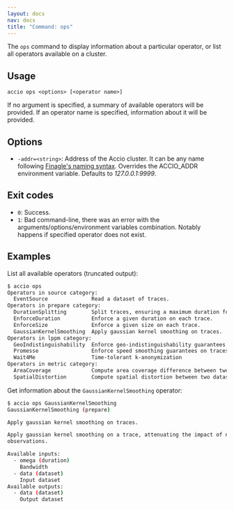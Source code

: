```yaml
---
layout: docs
nav: docs
title: "Command: ops"
---
```


The `ops` command to display information about a particular operator, or list all operators available on a cluster.

## Usage
```
accio ops <options> [<operator name>]
```

If no argument is specified, a summary of available operators will be provided.
If an operator name is specified, information about it will be provided.

## Options
* `-addr=<string>`: Address of the Accio cluster.
It can be any name following [Finagle's naming syntax](https://twitter.github.io/finagle/guide/Names.html).
Overrides the ACCIO_ADDR environment variable.
Defaults to *127.0.0.1:9999*.

## Exit codes
* `0`: Success.
* `1`: Bad command-line, there was an error with the arguments/options/environment variables combination.
Notably happens if specified operator does not exist.

## Examples
List all available operators (truncated output):

```bash
$ accio ops
Operators in source category:
  EventSource              Read a dataset of traces.
Operators in prepare category:
  DurationSplitting        Split traces, ensuring a maximum duration for each one.
  EnforceDuration          Enforce a given duration on each trace.
  EnforceSize              Enforce a given size on each trace.
  GaussianKernelSmoothing  Apply gaussian kernel smoothing on traces.
Operators in lppm category:
  GeoIndistinguishability  Enforce geo-indistinguishability guarantees on traces.
  Promesse                 Enforce speed smoothing guarantees on traces.
  Wait4Me                  Time-tolerant k-anonymization
Operators in metric category:
  AreaCoverage             Compute area coverage difference between two datasets of traces
  SpatialDistortion        Compute spatial distortion between two datasets of traces
```

Get information about the `GaussianKernelSmoothing` operator:

```bash
$ accio ops GaussianKernelSmoothing
GaussianKernelSmoothing (prepare)

Apply gaussian kernel smoothing on traces.

Apply gaussian kernel smoothing on a trace, attenuating the impact of noisy 
observations.

Available inputs:
  - omega (duration)
    Bandwidth
  - data (dataset)
    Input dataset
Available outputs:
  - data (dataset)
    Output dataset
```
